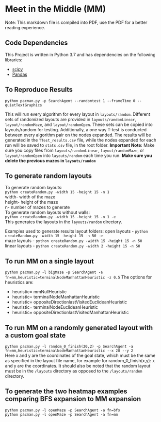# Meet in the Middle (MM)
Note: This markdown file is compiled into PDF, use the PDF for a better reading experience.
## Code Dependencies
This Project is written in Python 3.7 and has dependencies on the following libraries:
* [scipy](https://www.scipy.org/)
* [Pandas](https://pandas.pydata.org/)


## To Reproduce Results 
`python pacman.py -p SearchAgent --randomtest 1 --frameTime 0 --quietTextGraphics` <br>

This will run every algorithm for every layout in `layouts/random`. Different sets of randomized layouts are provided in `layouts/randomLinear`, `layout/randomMaze`, and `layout/randomOpen`. These sets can be copied into layouts/random for testing. Additionally, a one way T-test is conducted between every algorithm pair on the nodes expanded. The results will be generated in the `TTest_results.csv` file, while the nodes expanded for each run will be saved to `stats.csv` file, in the root folder. **Important Note:** Make sure you copy files from `layouts/randomLinear`, `layout/randomMaze`, or `layout/randomOpen` into `layouts/random` each time you run. **Make sure you delete the previous mazes in `layouts/random`**<br> 


## To generate random layouts
To generate random layouts: <br>
`python createRandom.py -width 15 -height 15 -n 1 ` <br>
width- width of the maze <br>
height- height of the maze <br>
n- number of mazes to generate <br>
To generate random layouts without walls: <br>
`python createRandom.py -width 15 -height 15 -n 1 -e` <br>
This generates the layouts in the `layouts/random` directory. <br>

Examples used to generate results layout folders:
open layouts - `python createRandom.py -width 15 -height 15 -n 50 -e` <br>
maze layouts - `python createRandom.py -width 15 -height 15 -n 50` <br>
linear layouts - `python createRandom.py -width 2 -height 15 -n 50` <br>


## To run MM on a single layout
`python pacman.py -l bigMaze -p SearchAgent -a fn=mm,heuristic=terminalNodeManhattanHeuristic -z 0.5` 
The options for heuristics are: <br>
* heuristic= mmNullHeuristic 
* heuristic= terminalNodeManhattanHeuristic
* heuristic= oppositeDirectionlastVisitedEuclideanHeuristic
* heuristic= terminalNodeEuclideanHeuristic 
* heuristic= oppositeDirectionlastVisitedManhattanHeuristic 


## To run MM on a randomly generated layout with a custom goal state
`python pacman.py -l random_0_finish(20,2) -p SearchAgent -a fn=mm,heuristic=terminalNodeManhattanHeuristic --x 20 --y 2` <br>
Here x and y are the coordinates of the goal state, which must be the same as specified in the layout file name, for example for random_0_finish(x,y): x and y are the coordinates. It should also be noted that the random layout must be in the `/layouts` directory as opposed to the `/layouts/random` directory. <br>


## To generate the two heatmap examples comparing BFS expansion to MM expansion
`python pacman.py -l openMaze -p SearchAgent -a fn=bfs` <br>
`python pacman.py -l openMaze -p SearchAgent -a fn=mm` <br>


